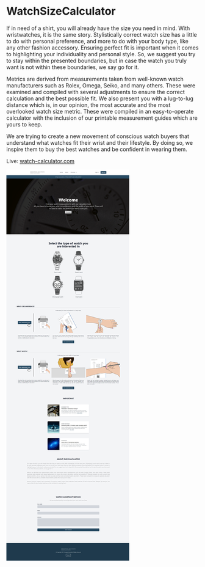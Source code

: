 # WatchSizeCalculator

If in need of a shirt, you will already have the size you need in mind. With wristwatches, it is the same story. Stylistically correct watch size has a little to do with personal preference, and more to do with your body type, like any other fashion accessory. Ensuring perfect fit is important when it comes to highlighting your individuality and personal style. So, we suggest you try to stay within the presented boundaries, but in case the watch you truly want is not within these boundaries, we say go for it.

Metrics are derived from measurements taken from well-known watch manufacturers such as Rolex, Omega, Seiko, and many others. These were examined and compiled with several adjustments to ensure the correct calculation and the best possible fit. We also present you with a lug-to-lug distance which is, in our opinion, the most accurate and the most overlooked watch size metric. These were compiled in an easy-to-operate calculator with the inclusion of our printable measurement guides which are yours to keep.

We are trying to create a new movement of conscious watch buyers that understand what watches fit their wrist and their lifestyle. By doing so, we inspire them to buy the best watches and be confident in wearing them.

Live: [watch-calculator.com](https://watch-calculator.com/)



![alt text](https://github.com/makfazlic/WatchSizeCalculator/blob/master/src/images/watch-calculator.com.png?raw=true)
